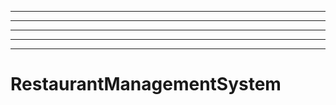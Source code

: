 --------
----------------------------------------------------------------------------------------------------
----------------------------------------------------------------------------------------------------
----------------------------------------------------------------------------------------------------
----------------------------------------------------------------------------------------------------
# RestaurantManagementSystem
